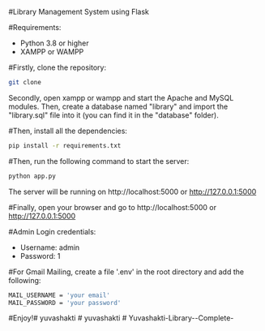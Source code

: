 #Library Management System using Flask

#Requirements:
- Python 3.8 or higher
- XAMPP or WAMPP

#Firstly, clone the repository:
```bash
git clone
```

Secondly, open xampp or wampp and start the Apache and MySQL modules. Then, create a database named "library" and import the "library.sql" file into it (you can find it in the "database" folder).


#Then, install all the dependencies:
```bash
pip install -r requirements.txt
```

#Then, run the following command to start the server:
```bash
python app.py
```

The server will be running on http://localhost:5000 or http://127.0.0.1:5000

#Finally, open your browser and go to http://localhost:5000 or http://127.0.0.1:5000

#Admin Login credentials:
- Username: admin
- Password: 1

#For Gmail Mailing, create a file '.env' in the root directory and add the following:
```bash
MAIL_USERNAME = 'your email'
MAIL_PASSWORD = 'your password'
```

#Enjoy!#   y u v a s h a k t i  
 #   y u v a s h a k t i  
 #   Y u v a s h a k t i - L i b r a r y - - C o m p l e t e -  
 